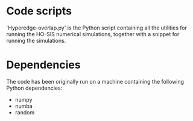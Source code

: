 # Code scripts

`Hyperedge-overlap.py' is the Python script containing all the utilities for running the HO-SIS numerical simulations, together with a snippet for running the simulations.

# Dependencies

The code has been originally run on a machine containing the following Python dependencies:

<ul>

<li>
  numpy
</li>
<li>
  numba
</li>
<li>
  random
</li>
  
</ul>

